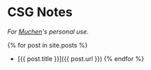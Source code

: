 
# CSG Notes

*For [Muchen](https://www.muchen.ca)'s personal use.*

{% for post in site.posts %}
- [{{ post.title }}]({{ post.url }})
{% endfor %}


